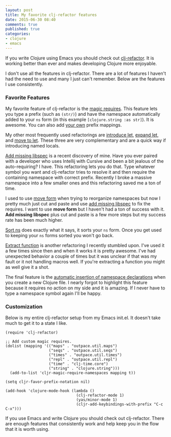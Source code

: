 ```yaml
---
layout: post
title: My favorite clj-refactor features
date: 2015-06-30 08:40
comments: true
published: true
categories:
- clojure
- emacs
---
```


If you write Clojure using Emacs you should check out
[clj-refactor](https://github.com/clojure-emacs/clj-refactor.el). It
is working better than ever and makes developing Clojure more
enjoyable.

I don't use all the features in clj-refactor. There are a lot of
features I haven't had the need to use and many I just can't remember.
Below are the features I use consistently.

### Favorite Features

My favorite feature of clj-refactor is the
[magic requires](/blog/2015/06/18/emacs-automatically-require-common-namespaces/).
This feature lets you type a prefix (such as `(str/)`) and have the
namespace automatically added to your `ns` form (in this example
`[clojure.string :as str]`). It is awesome. You can also add
[your own](/blog/2015/06/18/emacs-automatically-require-common-namespaces/)
prefix mappings.

My other most frequently used refactorings are
[introduce let](https://github.com/clojure-emacs/clj-refactor.el/wiki/cljr-introduce-let),
[expand let](https://github.com/clojure-emacs/clj-refactor.el/wiki/cljr-expand-let),
and
[move to let](https://github.com/clojure-emacs/clj-refactor.el/wiki/cljr-move-to-let).
These three are very complementary and are a quick way if introducing
named locals.

[Add missing libspec](https://github.com/clojure-emacs/clj-refactor.el/wiki/cljr-add-missing-libspec)
is a recent discovery of mine. Have you ever paired with a developer
who uses Intellij with Cursive and been a bit jealous of the
auto-requiring? I have. This refactoring lets you do that. Type
whatever symbol you want and clj-refactor tries to resolve it and then
require the containing namespace with correct prefix. Recently I broke
a massive namespace into a few smaller ones and this refactoring saved
me a ton of time.

I used to use
[move form](https://github.com/clojure-emacs/clj-refactor.el/wiki/cljr-move-form)
when trying to reorganize namespaces but now I pretty much just cut
and paste and use
[add missing libspec](https://github.com/clojure-emacs/clj-refactor.el/wiki/cljr-add-missing-libspec)
to fix the requires. I want to use __move form__ but I haven't had a
ton of success with it. __Add missing libspec__ plus cut and paste is
a few more steps but my success rate has been much higher.

[Sort ns](https://github.com/clojure-emacs/clj-refactor.el/wiki/cljr-sort-ns)
does exactly what it says, it sorts your `ns` form. Once you get used
to keeping your `ns` forms sorted you won't go back.

[Extract function](https://github.com/clojure-emacs/clj-refactor.el/wiki/cljr-extract-function)
is another refactoring I recently stumbled upon. I've used it a few
times since then and when it works it is pretty awesome. I've had
unexpected behavior a couple of times but it was unclear if that was
my fault or it not handling macros well. If you're extracting a
function you might as well give it a shot.

The final feature is the
[automatic insertion of namespace declarations](https://github.com/clojure-emacs/clj-refactor.el/wiki#automatic-insertion-of-namespace-declaration)
when you create a new Clojure file. I nearly forgot to highlight this
feature because it requires no action on my side and it is amazing. If
I never have to type a namespace symbol again I'll be happy.

### Customization

Below is my entire clj-refactor setup from my Emacs init.el. It
doesn't take much to get it to a state I like.

```elisp
(require 'clj-refactor)

;; Add custom magic requires.
(dolist (mapping '(("maps" . "outpace.util.maps")
                   ("seqs" . "outpace.util.seqs")
                   ("times" . "outpace.util.times")
                   ("repl" . "outpace.util.repl")
                   ("time" . "clj-time.core")
                   ("string" . "clojure.string")))
  (add-to-list 'cljr-magic-require-namespaces mapping t))

(setq cljr-favor-prefix-notation nil)

(add-hook 'clojure-mode-hook (lambda ()
                               (clj-refactor-mode 1)
                               (yas/minor-mode 1)
                               (cljr-add-keybindings-with-prefix "C-c C-x")))
```

If you use Emacs and write Clojure you should check out clj-refactor.
There are enough features that consistently work and help keep you in
the flow that it is worth using.
